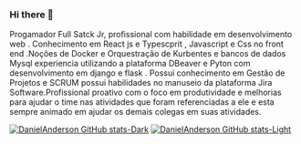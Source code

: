 ### Hi there 👋

Progamador Full Satck Jr, profissional com  habilidade  em desenvolvimento web . Conhecimento em React js e Typescprit , Javascript e Css  no front end  .Noções de Docker e Orquestração  de Kurbentes  e bancos de dados Mysql experiencia  utilizando a plataforma DBeaver  e Pyton com desenvolvimento em django e flask . Possui conhecimento em Gestão de Projetos e SCRUM  possui habilidades no manuseio da  plataforma Jira Software.Profissional proativo com o foco em produtividade e melhorias para ajudar o time nas atividades que foram referenciadas a ele  e esta sempre  animado  em ajudar os demais colegas em suas atividades. 



[![DanielAnderson GitHub stats-Dark](https://github-readme-stats.vercel.app/api?username=danielandersonBC96&show_icons=true&theme=dracula)](https://github.com/anuraghazra/github-readme-stats#gh-dark-mode-only)
[![DanielAnderson GitHub stats-Light](https://github-readme-stats.vercel.app/api?username=danielandersonBC96&show_icons=true&theme=dracula)](https://github.com/anuraghazra/github-readme-stats#gh-light-mode-only)



